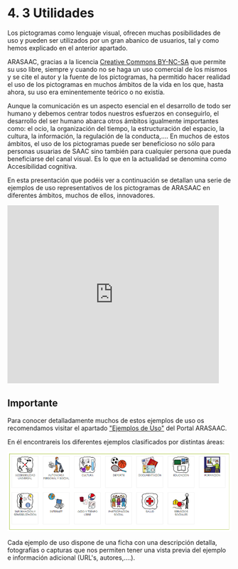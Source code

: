 
# 4. 3 Utilidades

Los pictogramas como lenguaje visual, ofrecen muchas posibilidades de uso y pueden ser utilizados por un gran abanico de usuarios, tal y como hemos explicado en el anterior apartado.

ARASAAC, gracias a la licencia [Creative Commons BY-NC-SA](http://creativecommons.org/licenses/by-nc-sa/3.0/es/) que permite su uso libre, siempre y cuando no se haga un uso comercial de los mismos y se cite el autor y la fuente de los pictogramas, ha permitido hacer realidad el uso de los pictogramas en muchos ámbitos de la vida en los que, hasta ahora, su uso era eminentemente teórico o no existía.

Aunque la comunicación es un aspecto esencial en el desarrollo de todo ser humano y debemos centrar todos nuestros esfuerzos en conseguirlo, el desarrollo del ser humano abarca otros ámbitos igualmente importantes como: el ocio, la organización del tiempo, la estructuración del espacio, la cultura, la información, la regulación de la conducta,.... En muchos de estos ámbitos, el uso de los pictogramas puede ser beneficioso no sólo para personas usuarias de SAAC sino también para cualquier persona que pueda beneficiarse del canal visual. Es lo que en la actualidad se denomina como Accesibilidad cognitiva.

En esta presentación que podéis ver a continuación se detallan una serie de ejemplos de uso representativos de los pictogramas de ARASAAC en diferentes ámbitos, muchos de ellos, innovadores.

<iframe src="http://www.slideshare.net/slideshow/embed_code/26947303" frameborder="0" marginwidth="0" marginheight="0" scrolling="no" width="476" height="400"></iframe>

## Importante

Para conocer detalladamente muchos de estos ejemplos de uso os recomendamos visitar el apartado ["Ejemplos de Uso"](http://arasaac.org/ejemplos_uso.php) del Portal ARASAAC.

En él encontrareis los diferentes ejemplos clasificados por distintas áreas:


![1.16 Captura de Pantalla del Menú del Catálogo de Ejemplos de Uso](img/Ejemplos+_uso_1.png)

Cada ejemplo de uso dispone de una ficha con una descripción detalla, fotografías o capturas que nos permiten tener una vista previa del ejemplo e información adicional (URL's, autores,....).

